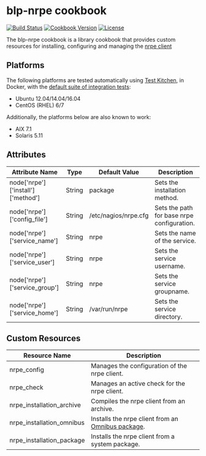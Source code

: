 # blp-nrpe cookbook

[![Build Status](https://img.shields.io/travis/bloomberg-cookbooks/nrpe.svg)](https://travis-ci.org/bloomberg-cookbooks/nrpe)
[![Cookbook Version](https://img.shields.io/cookbook/v/blp-nrpe.svg)](https://supermarket.chef.io/cookbooks/blp-nrpe)
[![License](https://img.shields.io/github/license/bloomberg-cookbooks/nrpe.svg?maxAge=2592000)](http://www.apache.org/licenses/LICENSE-2.0)

The blp-nrpe cookbook is a library cookbook that provides custom
resources for installing, configuring and managing
the [nrpe client][1]

## Platforms

The following platforms are tested automatically
using [Test Kitchen][0], in Docker, with
the [default suite of integration tests][2]:

- Ubuntu 12.04/14.04/16.04
- CentOS (RHEL) 6/7

Additionally, the platforms below are also known to work:

- AIX 7.1
- Solaris 5.11

## Attributes

| Attribute Name | Type | Default Value | Description |
| -------------- | ---- | ------------- | ----------- |
| node['nrpe']['install']['method'] | String | package | Sets the installation method. |
| node['nrpe']['config_file'] | String | /etc/nagios/nrpe.cfg | Sets the path for base nrpe configuration. |
| node['nrpe']['service_name'] | String | nrpe | Sets the name of the service. |
| node['nrpe']['service_user'] | String | nrpe | Sets the service username. |
| node['nrpe']['service_group'] | String | nrpe | Sets the service groupname. |
| node['nrpe']['service_home'] | String | /var/run/nrpe | Sets the service directory. |

## Custom Resources

| Resource Name | Description |
| ------------- | ----------- |
| nrpe_config | Manages the configuration of the nrpe client. |
| nrpe_check | Manages an active check for the nrpe client. |
| nrpe_installation_archive | Compiles the nrpe client from an archive. |
| nrpe_installation_omnibus | Installs the nrpe client from an [Omnibus package][3]. |
| nrpe_installation_package | Installs the nrpe client from a system package. |

[0]: https://github.com/test-kitchen/test-kitchen
[1]: https://en.wikipedia.org/wiki/Nagios#NRPE
[2]: https://github.com/bloomberg-cookbooks/nrpe/blob/master/test/integration/default/default_spec.rb
[3]: https://github.com/chef/omnibus
